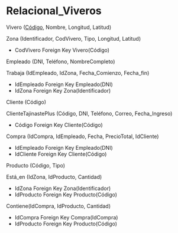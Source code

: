 # Relacional_Viveros

Vivero (<ins>Código</ins>, Nombre, Longitud, Latitud)

Zona (Identificador, CodVivero, Tipo, Longitud, Latitud)
- CodVivero Foreign Key Vivero(Código)

Empleado (DNI, Teléfono, NombreCompleto)

Trabaja (IdEmpleado, IdZona, Fecha_Comienzo, Fecha_fin)
- IdEmpleado Foreign Key Empleado(DNI)
- IdZona Foreign Key Zona(Identificador)

Cliente (Código)

ClienteTajinastePlus (Código, DNI, Teléfono, Correo, Fecha_Ingreso)
- Código Foreign Key Cliente(Código)

Compra (IdCompra, IdEmpleado, Fecha, PrecioTotal, IdCliente)
- IdEmpleado Foreign Key Empleado(DNI)
- IdCliente Foreign Key Cliente(Código)

Producto (Código, Tipo)

Está_en (IdZona, IdProducto, Cantidad)
- IdZona Foreign Key Zona(Identificador)
- IdProducto Foreign Key Producto(Código)

Contiene(IdCompra, IdProducto, Cantidad)
- IdCompra Foreign Key Compra(IdCompra)
- IdProducto Foreign Key Producto(Código)
